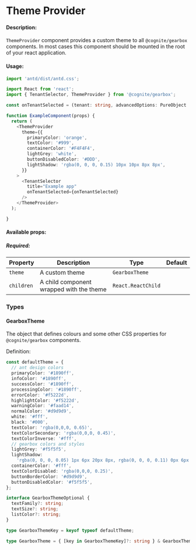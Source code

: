# Theme Provider

<!-- STORY -->

#### Description:

`ThemeProvider` component provides a custom theme to all `@cognite/gearbox` components. In most cases this component should be mounted in the root of your react application.

#### Usage:

```typescript jsx
import 'antd/dist/antd.css';

import React from 'react';
import { TenantSelector, ThemeProvider } from '@cognite/gearbox';

const onTenantSelected = (tenant: string, advancedOptions: PureObject | null) => {};

function ExampleComponent(props) {
  return (
    <ThemeProvider
      theme={{
        primaryColor: 'orange',
        textColor: '#999',
        containerColor: '#F4F4F4',
        lightGrey: 'white',
        buttonDisabledColor: '#DDD',
        lightShadow: 'rgba(0, 0, 0, 0.15) 10px 10px 8px 8px',
      }}
    >
      <TenantSelector
        title="Example app"
        onTenantSelected={onTenantSelected}
      />
    </ThemeProvider>
  );

}
```

#### Available props:
##### Required:

| Property           | Description                                  | Type                                                           | Default |
| ------------------ | -------------------------------------------- | -------------------------------------------------------------- | ------- |
| `theme`            | A custom theme                               | `GearboxTheme`                                                 |         |
| `children`         | A child component wrapped with the theme     | `React.ReactChild`                                             |         |


### Types

#### GearboxTheme

The object that defines colours and some other CSS properties for `@cognite/gearbox` components.

Definition:

```typescript
const defaultTheme = {
  // ant design colors
  primaryColor: '#1890ff',
  infoColor: '#1890ff',
  successColor: '#1890ff',
  processingColor: '#1890ff',
  errorColor: '#f5222d',
  highlightColor: '#f5222d',
  warningColor: '#faad14',
  normalColor: '#d9d9d9',
  white: '#fff',
  black: '#000',
  textColor: 'rgba(0,0,0, 0.65)',
  textColorSecondary: 'rgba(0,0,0, 0.45)',
  textColorInverse: '#fff',
  // gearbox colors and styles
  lightGrey: '#f5f5f5',
  lightShadow:
    'rgba(0, 0, 0, 0.05) 1px 6px 20px 8px, rgba(0, 0, 0, 0.11) 0px 6px 6px',
  containerColor: '#fff',
  textColorDisabled: 'rgba(0,0,0, 0.25)',
  buttonBorderColor: '#d9d9d9',
  buttonDisabledColor: '#f5f5f5',
};

interface GearboxThemeOptional {
  textFamily?: string;
  textSize?: string;
  listColor?: string;
}

type GearboxThemeKey = keyof typeof defaultTheme;

type GearboxTheme = { [key in GearboxThemeKey]?: string } & GearboxThemeOptional;

```
